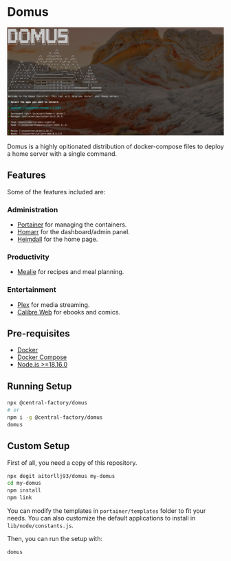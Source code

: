 # Domus

![Domus Screenshot](https://raw.githubusercontent.com/aitorllj93/domus/main/docs/assets/domus-cover.png)

Domus is a highly opitionated distribution of docker-compose files to deploy a home server with a single command.

## Features

Some of the features included are:

### Administration

- [Portainer](https://www.portainer.io/) for managing the containers.
- [Homarr](https://github.com/ajnart/homarr) for the dashboard/admin panel.
- [Heimdall](https://heimdall.site/) for the home page.

### Productivity

- [Mealie](https://mealie.io/) for recipes and meal planning.

### Entertainment

- [Plex](https://www.plex.tv/) for media streaming.
- [Calibre Web](https://github.com/janeczku/calibre-web) for ebooks and comics.

## Pre-requisites

- [Docker](https://docs.docker.com/get-docker/)
- [Docker Compose](https://docs.docker.com/compose/install/)
- [Node.js >=18.16.0](https://nodejs.org/en/download/)

## Running Setup

```sh
npx @central-factory/domus
# or
npm i -g @central-factory/domus
domus
```

## Custom Setup

First of all, you need a copy of this repository.

```sh
npx degit aitorllj93/domus my-domus
cd my-domus
npm install
npm link
```

You can modify the templates in `portainer/templates` folder to fit your needs.
You can also customize the default applications to install in `lib/node/constants.js`.

Then, you can run the setup with:

```sh
domus
```

